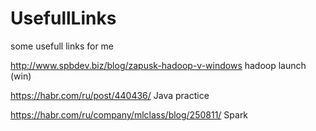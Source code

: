 # UsefullLinks
some usefull links for me


http://www.spbdev.biz/blog/zapusk-hadoop-v-windows hadoop launch (win)

https://habr.com/ru/post/440436/ Java practice

https://habr.com/ru/company/mlclass/blog/250811/ Spark
